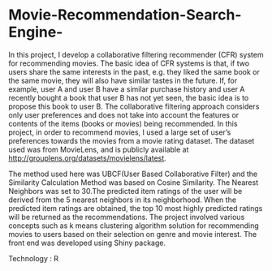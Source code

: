 # Movie-Recommendation-Search-Engine-
In this project, I develop a collaborative filtering recommender (CFR) system for recommending movies. The basic idea of CFR systems is that, if two users share the same interests in the past, e.g. they liked the same book or the same movie, they will also have similar tastes in the future. If, for example, user A and user B have a similar purchase history and user A recently bought a book that user B has not yet seen, the basic idea is to propose this book to user B. The collaborative filtering approach considers only user preferences and does not take into account the features or contents of the items (books or movies) being recommended. In this project, in order to recommend movies, I used a large set of user’s preferences towards the movies from a movie rating dataset. The dataset used was from MovieLens, and is publicly available at http://grouplens.org/datasets/movielens/latest.

The method used here was UBCF(User Based Collaborative Filter) and the Similarity Calculation Method was based on Cosine Similarity. The Nearest Neighbors was set to 30.The predicted item ratings of the user will be derived from the 5 nearest neighbors in its neighborhood. When the predicted item ratings are obtained, the top 10 most highly predicted ratings will be returned as the recommendations. The project involved various concepts such as k means clustering algorithm solution for recommending movies to users based on their selection on genre and movie interest. The front end was developed using Shiny package.

Technology : R
